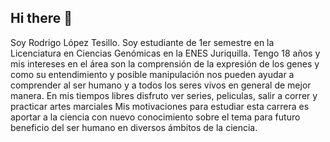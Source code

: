## Hi there 👋

Soy Rodrigo López Tesillo. Soy estudiante de 1er semestre en la Licenciatura en Ciencias Genómicas en la ENES Juriquilla. Tengo 18 años y mis intereses en el área son la comprensión de la expresión de los genes y como su entendimiento y posible manipulación nos pueden ayudar a comprender al ser humano y a todos los seres vivos en general de mejor manera.
En mis tiempos libres disfruto ver series, peliculas, salir a correr y practicar artes marciales
Mis motivaciones para estudiar esta carrera es aportar a la ciencia con nuevo conocimiento sobre el tema para futuro beneficio del ser humano en diversos ámbitos de la ciencia.
